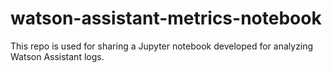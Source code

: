 # watson-assistant-metrics-notebook
This repo is used for sharing a Jupyter notebook developed for analyzing Watson Assistant logs.
